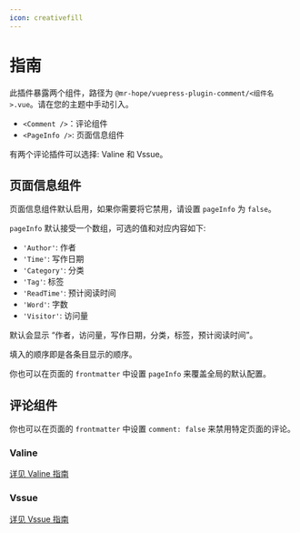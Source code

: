 ```yaml
---
icon: creativefill
---
```


# 指南

此插件暴露两个组件，路径为 `@mr-hope/vuepress-plugin-comment/<组件名>.vue`。请在您的主题中手动引入。

- `<Comment />`：评论组件
- `<PageInfo />`: 页面信息组件

有两个评论插件可以选择: Valine 和 Vssue。

## 页面信息组件

页面信息组件默认启用，如果你需要将它禁用，请设置 `pageInfo` 为 `false`。

`pageInfo` 默认接受一个数组，可选的值和对应内容如下:

- `'Author'`: 作者
- `'Time'`: 写作日期
- `'Category'`: 分类
- `'Tag'`: 标签
- `'ReadTime'`: 预计阅读时间
- `'Word'`: 字数
- `'Visitor'`: 访问量

默认会显示 “作者，访问量，写作日期，分类，标签，预计阅读时间”。

填入的顺序即是各条目显示的顺序。

你也可以在页面的 `frontmatter` 中设置 `pageInfo` 来覆盖全局的默认配置。

## 评论组件

你也可以在页面的 `frontmatter` 中设置 `comment: false` 来禁用特定页面的评论。

### Valine

[详见 Valine 指南](valine.md)

### Vssue

[详见 Vssue 指南](vssue.md)
